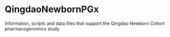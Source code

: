 # QingdaoNewbornPGx
Information, scripts and data files that support the Qingdao Newborn Cohort pharmacogenomics study.

